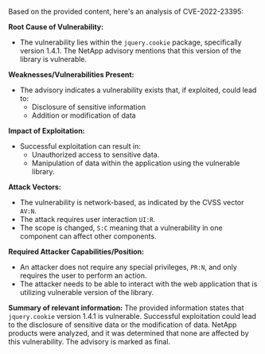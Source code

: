 Based on the provided content, here's an analysis of CVE-2022-23395:

**Root Cause of Vulnerability:**

*   The vulnerability lies within the `jquery.cookie` package, specifically version 1.4.1. The NetApp advisory mentions that this version of the library is vulnerable.

**Weaknesses/Vulnerabilities Present:**

*   The advisory indicates a vulnerability exists that, if exploited, could lead to:
    *   Disclosure of sensitive information
    *   Addition or modification of data

**Impact of Exploitation:**

*   Successful exploitation can result in:
    *   Unauthorized access to sensitive data.
    *   Manipulation of data within the application using the vulnerable library.

**Attack Vectors:**

*   The vulnerability is network-based, as indicated by the CVSS vector `AV:N`.
*   The attack requires user interaction `UI:R`.
*   The scope is changed, `S:C` meaning that a vulnerability in one component can affect other components.

**Required Attacker Capabilities/Position:**

*   An attacker does not require any special privileges, `PR:N`, and only requires the user to perform an action.
*   The attacker needs to be able to interact with the web application that is utilizing vulnerable version of the library.

**Summary of relevant information:**
The provided information states that `jquery.cookie` version 1.4.1 is vulnerable. Successful exploitation could lead to the disclosure of sensitive data or the modification of data. NetApp products were analyzed, and it was determined that none are affected by this vulnerability. The advisory is marked as final.